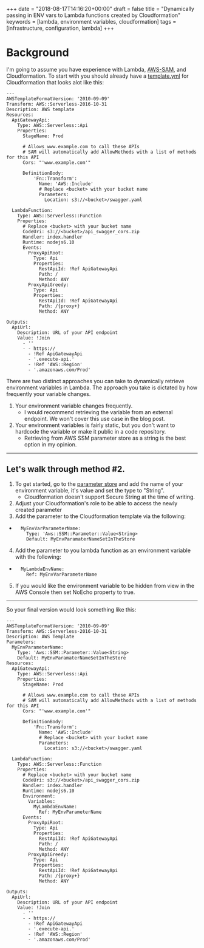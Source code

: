 +++
date = "2018-08-17T14:16:20+00:00"
draft = false
title = "Dynamically passing in ENV vars to Lambda functions created by Cloudformation"
keywords = [lambda, environment variables, cloudformation]
tags = [infrastructure, configuration, lambda]
+++

# Background

I'm going to assume you have experience with Lambda, [AWS-SAM](https://github.com/awslabs/serverless-application-model), and Cloudformation. 
To start with you should already have a [template.yml](https://github.com/awslabs/serverless-application-model/blob/master/examples/2016-10-31/api_swagger_cors/template.yaml) for Cloudformation that looks alot like this:
```
---
AWSTemplateFormatVersion: '2010-09-09'
Transform: AWS::Serverless-2016-10-31
Description: AWS template
Resources:
  ApiGatewayApi:
    Type: AWS::Serverless::Api
    Properties:
      StageName: Prod

      # Allows www.example.com to call these APIs
      # SAM will automatically add AllowMethods with a list of methods for this API
      Cors: "'www.example.com'"

      DefinitionBody:
          'Fn::Transform':
            Name: 'AWS::Include'
            # Replace <bucket> with your bucket name
            Parameters:
              Location: s3://<bucket>/swagger.yaml

  LambdaFunction:
    Type: AWS::Serverless::Function
    Properties:
      # Replace <bucket> with your bucket name
      CodeUri: s3://<bucket>/api_swagger_cors.zip
      Handler: index.handler
      Runtime: nodejs6.10
      Events:
        ProxyApiRoot:
          Type: Api
          Properties:
            RestApiId: !Ref ApiGatewayApi
            Path: /
            Method: ANY
        ProxyApiGreedy:
          Type: Api
          Properties:
            RestApiId: !Ref ApiGatewayApi
            Path: /{proxy+}
            Method: ANY

Outputs:
  ApiUrl:
    Description: URL of your API endpoint
    Value: !Join
      - ''
      - - https://
        - !Ref ApiGatewayApi
        - '.execute-api.'
        - !Ref 'AWS::Region'
        - '.amazonaws.com/Prod'
```

There are two distinct approaches you can take to dynamically retrieve environment variables in Lambda. The approach you take is dictated by how frequently your variable changes. 

1. Your environment variable changes frequently.
    - I would recommend retrieving the variable from an external endpoint. We won't cover this use case in the blog post.
2. Your environment variables is fairly static, but you don't want to hardcode the variable or make it public in a code repository.
    - Retrieving from AWS SSM parameter store as a string is the best option in my opinion. 
    
--- 
## Let's walk through method #2.

1. To get started, go to the [parameter store](https://console.aws.amazon.com/systems-manager/parameters?region=us-east-1) and add the name of your environment variable, it's value and set the type to "String". 
    - Cloudformation doesn't support Secure String at the time of writing.
2. Adjust your Cloudformation's role to be able to access the newly created parameter 
3. Add the parameter to the Cloudformation template via the following:
  -   ```
        MyEnvVarParameterName:
          Type: 'Aws::SSM::Parameter::Value<String>
          Default: MyEnvParamaterNameSetInTheStore
      ```
4. Add the parameter to you lambda function as an environment variable with the following:
  -   ```
        MyLambdaEnvName:
          Ref: MyEnvVarParameterName
      ```
5. If you would like the environment variable to be hidden from view in the AWS Console then set NoEcho property to true.

--- 

So your final version would look something like this:
```
---
AWSTemplateFormatVersion: '2010-09-09'
Transform: AWS::Serverless-2016-10-31
Description: AWS Template
Parameters:
  MyEnvParameterName:
    Type: 'Aws::SSM::Parameter::Value<String>
    Default: MyEnvParamaterNameSetInTheStore
Resources:
  ApiGatewayApi:
    Type: AWS::Serverless::Api
    Properties:
      StageName: Prod

      # Allows www.example.com to call these APIs
      # SAM will automatically add AllowMethods with a list of methods for this API
      Cors: "'www.example.com'"

      DefinitionBody:
          'Fn::Transform':
            Name: 'AWS::Include'
            # Replace <bucket> with your bucket name
            Parameters:
              Location: s3://<bucket>/swagger.yaml

  LambdaFunction:
    Type: AWS::Serverless::Function
    Properties:
      # Replace <bucket> with your bucket name
      CodeUri: s3://<bucket>/api_swagger_cors.zip
      Handler: index.handler
      Runtime: nodejs6.10
      Environment:
        Variables:
          MyLambdaEnvName:
            Ref: MyEnvParameterName
      Events:
        ProxyApiRoot:
          Type: Api
          Properties:
            RestApiId: !Ref ApiGatewayApi
            Path: /
            Method: ANY
        ProxyApiGreedy:
          Type: Api
          Properties:
            RestApiId: !Ref ApiGatewayApi
            Path: /{proxy+}
            Method: ANY

Outputs:
  ApiUrl:
    Description: URL of your API endpoint
    Value: !Join
      - ''
      - - https://
        - !Ref ApiGatewayApi
        - '.execute-api.'
        - !Ref 'AWS::Region'
        - '.amazonaws.com/Prod'
```


